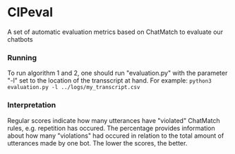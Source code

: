 # CIPeval
A set of automatic evaluation metrics based on ChatMatch to evaluate our chatbots

### Running
To run algorithm 1 and 2, one should run "evaluation.py" with the parameter "-l" set to the location of the transscript at hand. For example:
```python3 evaluation.py -l ../logs/my_transcript.csv```

### Interpretation
Regular scores indicate how many utterances have "violated" ChatMatch rules, e.g. repetition has occured. The percentage provides information about how many "violations" had occured in relation to the total amount of utterances made by one bot. The lower the scores, the better. 

